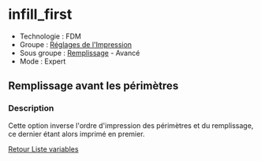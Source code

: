 # infill_first

* Technologie : FDM
* Groupe : [Réglages de l'Impression](../print_settings/print_settings.md)
* Sous groupe : [Remplissage](../print_settings/print_settings.md#remplissage) - Avancé
* Mode : Expert

## Remplissage avant les périmètres

### Description

Cette option inverse l'ordre d'impression des périmètres et du remplissage, ce dernier étant alors imprimé en premier.

[Retour Liste variables](variable_list.md)